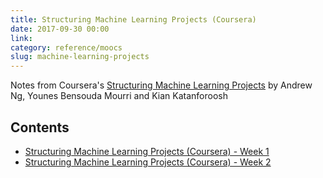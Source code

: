 ```yaml
---
title: Structuring Machine Learning Projects (Coursera) 
date: 2017-09-30 00:00
link: 
category: reference/moocs
slug: machine-learning-projects
---
```


Notes from Coursera's [Structuring Machine Learning Projects](https://www.coursera.org/learn/machine-learning-projects) by Andrew Ng, Younes Bensouda Mourri and Kian Katanforoosh

## Contents

* [Structuring Machine Learning Projects (Coursera) - Week 1](week-1.md)
* [Structuring Machine Learning Projects (Coursera) - Week 2](week-2.md)
